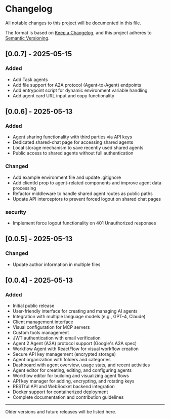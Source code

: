 # Changelog

All notable changes to this project will be documented in this file.

The format is based on [Keep a Changelog](https://keepachangelog.com/en/1.0.0/),
and this project adheres to [Semantic Versioning](https://semver.org/spec/v2.0.0.html).

## [0.0.7] - 2025-05-15

### Added

- Add Task agents
- Add file support for A2A protocol (Agent-to-Agent) endpoints
- Add entrypoint script for dynamic environment variable handling
- Add agent card URL input and copy functionality

## [0.0.6] - 2025-05-13

### Added

- Agent sharing functionality with third parties via API keys
- Dedicated shared-chat page for accessing shared agents
- Local storage mechanism to save recently used shared agents
- Public access to shared agents without full authentication

### Changed

- Add example environment file and update .gitignore
- Add clientId prop to agent-related components and improve agent data processing
- Refactor middleware to handle shared agent routes as public paths
- Update API interceptors to prevent forced logout on shared chat pages

### security

- Implement force logout functionality on 401 Unauthorized responses

## [0.0.5] - 2025-05-13

### Changed

- Update author information in multiple files

## [0.0.4] - 2025-05-13

### Added
- Initial public release
- User-friendly interface for creating and managing AI agents
- Integration with multiple language models (e.g., GPT-4, Claude)
- Client management interface
- Visual configuration for MCP servers
- Custom tools management
- JWT authentication with email verification
- Agent 2 Agent (A2A) protocol support (Google's A2A spec)
- Workflow Agent with ReactFlow for visual workflow creation
- Secure API key management (encrypted storage)
- Agent organization with folders and categories
- Dashboard with agent overview, usage stats, and recent activities
- Agent editor for creating, editing, and configuring agents
- Workflow editor for building and visualizing agent flows
- API key manager for adding, encrypting, and rotating keys
- RESTful API and WebSocket backend integration
- Docker support for containerized deployment
- Complete documentation and contribution guidelines

---

Older versions and future releases will be listed here.

